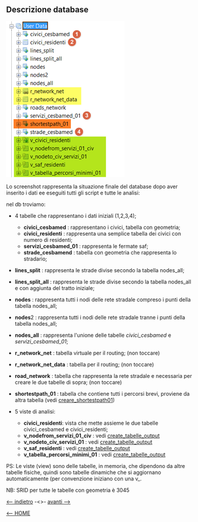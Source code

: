## Descrizione database

![desc](/img/descrizione_db/desc_db.png)

Lo screenshot rappresenta la situazione finale del database dopo aver inserito i dati ee eseguiti tutti gli script e tutte le analisi:

nel db troviamo:

- 4 tabelle che rappresentano i dati iniziali (1,2,3,4);
    - **civici_cesbamed** : rappresentano i civici, tabella con geometria;
    - **civici_residenti** : rappresenta una semplice tabella dei civici con numero di residenti;
    - **servizi_cesbamed_01** : rappresenta le fermate saf;
    - **strade_cesbamend** : tabella con geometria che rappresenta lo stradario;

- **lines_split** : rappresenta le strade divise secondo la tabella nodes_all;
- **lines_split_all** : rappresenta le strade divise secondo la tabella nodes_all e con aggiunta del tratto iniziale;
- **nodes** : rappresenta tutti i nodi delle rete stradale compreso i punti della tabella nodes_all;
- **nodes**2 : rappresenta tutti i nodi delle rete stradale tranne i punti della tabella nodes_all;
- **nodes_all** : rappresenta l'unione delle tabelle _civici_cesbamed_ e _servizi_cesbamed_01_;

- **r_network_net** : tabella virtuale per il routing; (non toccare)
- **r_network_net_data** : tabella per il routing; (non toccare)

- **road_network** : tabella che rappresenta la rete stradale e necessaria per creare le due tabelle di sopra; (non toccare)

- **shortestpath_01** : tabella che contiene tutti i percorsi brevi, proviene da altra tabella (vedi [creare_shortestpath01](creare_shortestpath01.md))

- 5 viste di analisi:
    - **civici_residenti**: vista che mette assieme le due tabelle civici_cesbamed e civici_residenti;
    - **v_nodefrom_servizi_01_civ** : vedi [create_tabelle_output](create_tabelle_output.md)
    - **v_nodeto_civ_servizi_01** : vedi [create_tabelle_output](create_tabelle_output.md)
    - **v_saf_residenti** : vedi [create_tabelle_output](create_tabelle_output.md)
    - **v_tabella_percorsi_minimi_01** : vedi [create_tabelle_output](create_tabelle_output.md)


PS: Le viste (view) sono delle tabelle, in memoria, che dipendono da altre tabelle fisiche, quindi sono tabelle dinamiche che si aggiornano automaticamente (per convenzione iniziano con una v_.

NB: SRID per tutte le tabelle con geometria è 3045


[<-- indietro](/tutorial/07_descrizione_database.md 'Descrizione database') -<>- [avanti -->](/tutorial/08_ricerca_errori.md 'Ricerca errori')

[<-- HOME](/README.md 'Home')